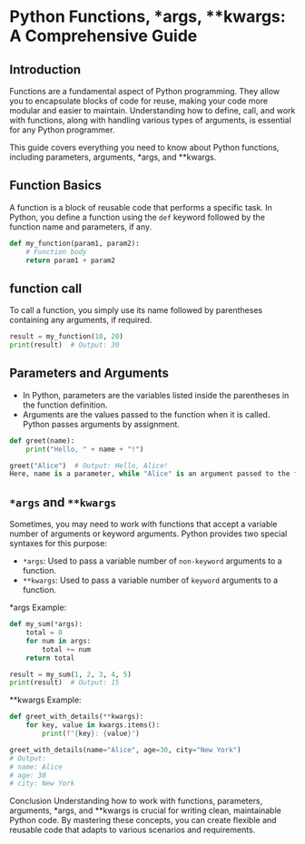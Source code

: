# Python Functions, *args, **kwargs: A Comprehensive Guide

## Introduction

Functions are a fundamental aspect of Python programming. They allow you to encapsulate blocks of code for reuse, making your code more modular and easier to maintain. Understanding how to define, call, and work with functions, along with handling various types of arguments, is essential for any Python programmer.

This guide covers everything you need to know about Python functions, including parameters, arguments, *args, and **kwargs.

## Function Basics

A function is a block of reusable code that performs a specific task. In Python, you define a function using the `def` keyword followed by the function name and parameters, if any.

```python
def my_function(param1, param2):
    # Function body
    return param1 + param2
```

## function call
To call a function, you simply use its name followed by parentheses containing any arguments, if required.

```python
result = my_function(10, 20)
print(result)  # Output: 30
```


## Parameters and Arguments
- In Python, parameters are the variables listed inside the parentheses in the function definition. 
- Arguments are the values passed to the function when it is called. Python passes arguments by assignment.

```python
def greet(name):
    print("Hello, " + name + "!")

greet("Alice")  # Output: Hello, Alice!
Here, name is a parameter, while "Alice" is an argument passed to the function greet().
```




## `*args` and `**kwargs`
Sometimes, you may need to work with functions that accept a variable number of arguments or keyword arguments. Python provides two special syntaxes for this purpose:

- `*args`: Used to pass a variable number of `non-keyword` arguments to a function.
- `**kwargs`: Used to pass a variable number of `keyword` arguments to a function.

*args Example:
```python
def my_sum(*args):
    total = 0
    for num in args:
        total += num
    return total

result = my_sum(1, 2, 3, 4, 5)
print(result)  # Output: 15
```

**kwargs Example:
```python
def greet_with_details(**kwargs):
    for key, value in kwargs.items():
        print(f"{key}: {value}")

greet_with_details(name="Alice", age=30, city="New York")
# Output:
# name: Alice
# age: 30
# city: New York
```
Conclusion
Understanding how to work with functions, parameters, arguments, *args, and **kwargs is crucial for writing clean, maintainable Python code. 
By mastering these concepts, you can create flexible and reusable code that adapts to various scenarios and requirements.
